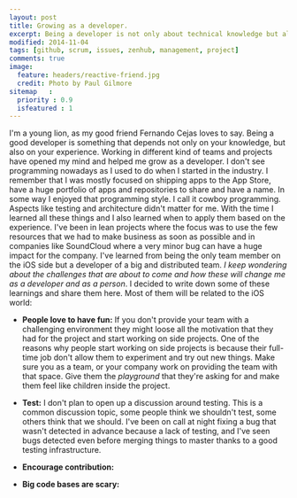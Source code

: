 ```yaml
---
layout: post
title: Growing as a developer.
excerpt: Being a developer is not only about technical knowledge but also about experience and social interactions. In this post I'll go through the things that I've learned since I started as a developer.
modified: 2014-11-04
tags: [github, scrum, issues, zenhub, management, project]
comments: true
image:
  feature: headers/reactive-friend.jpg
  credit: Photo by Paul Gilmore
sitemap   :
  priority : 0.9
  isfeatured : 1
---
```


I'm a young lion, as my good friend Fernando Cejas loves to say. Being a good developer is something that depends not only on your knowledge, but also on your experience. Working in different kind of teams and projects have opened my mind and helped me grow as a developer. I don't see programming nowadays as I used to do when I started in the industry. I remember that I was mostly focused on shipping apps to the App Store, have a huge portfolio of apps and repositories to share and have a name. In some way I enjoyed that programming style. I call it cowboy programming. Aspects like testing and architecture didn't matter for me. With the time I learned all these things and I also learned when to apply them based on the experience. I've been in lean projects where the focus was to use the few resources that we had to make business as soon as possible and in companies like SoundCloud where a very minor bug can have a huge impact for the company. I've learned from being the only team member on the iOS side but a developer of a big and distributed team. *I keep wondering about the challenges that are about to come and how these will change me as a developer and as a person*. I decided to write down some of these learnings and share them here. Most of them will be related to the iOS world:

- **People love to have fun:** If you don't provide your team with a challenging environment they might loose all the motivation that they had for the project and start working on side projects. One of the reasons why people start working on side projects is because their full-time job don't allow them to experiment and try out new things. Make sure you as a team, or your company work on providing the team with that space. Give them the *playground* that they're asking for and make them feel like children inside the project. 

- **Test:** I don't plan to open up a discussion around testing. This is a common discussion topic, some people think we shouldn't test, some others think that we should. I've been on call at night fixing a bug that wasn't detected in advance because a lack of testing, and I've seen bugs detected even before merging things to master thanks to a good testing infrastructure.

- **Encourage contribution:**

- **Big code bases are scary:**

<!-- 
- People should take ownership.
- Encourage people to contribute as soon as possible -->